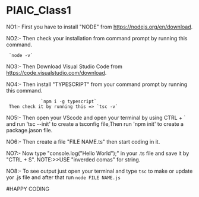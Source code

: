 # PIAIC_Class1

NO1:-
     First you have to install "NODE" from https://nodejs.org/en/download.



     
NO2:-
     Then check your installation from command prompt by running this command.    
     
     `node -v`                

     
NO3:-
     Then  Download Visual Studio Code from https://code.visualstudio.com/download.       

     
     
NO4:-
     Then install "TYPESCRIPT" from your command prompt by running this command.

     
                 `npm i -g typescript`
     Then check it by running this => `tsc -v`      

     
NO5:-
     Then open your VScode and open your terminal by using CTRL + `  and run
       'tsc --init' to create a tsconfig file,Then run 'npm init' to create a package.jason file. 

       
NO6:-
    Then create a file "FILE NAME.ts" then start coding in it.
    
    
NO7:-
    Now type "console.log("Hello World");" in your .ts file and save it by "CTRL + S". NOTE:>>USE "inverded comas" for string.


                         
NO8:-
   To see output just open your terminal and type `tsc`  to make or update yor .js file and after that run `node FILE NAME.js`


   #HAPPY CODING
    
       

